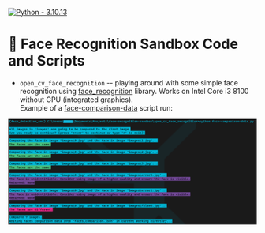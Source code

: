 [![Python - 3.10.13](https://img.shields.io/badge/Python-3.10.13-f4d159)](https://www.python.org/downloads/release/python-31013/)

# 🐸 Face Recognition Sandbox Code and Scripts

* `open_cv_face_recognition` -- playing around with some simple face recognition using [face_recognition](https://pypi.org/project/face-recognition/) library. Works on Intel Core i3 8100 without GPU (integrated graphics).<br>
Example of a [face-comparison-data]("face_recognition/face-comparison-data.py") script run:<br>
<img align="left" width="1000" src="face_recognition/script-exec-examples/example-face-comparison-data.png"/>
